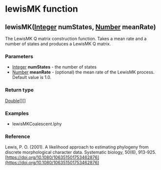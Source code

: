 lewisMK function
================
lewisMK([Integer](../types/Integer.md) **numStates**, [Number](../types/Number.md) **meanRate**)
------------------------------------------------------------------------------------------------

The LewisMK Q matrix construction function. Takes a mean rate and a number of states and produces a LewisMK Q matrix.

### Parameters

- [Integer](../types/Integer.md) **numStates** - the number of states
- [Number](../types/Number.md) **meanRate** - (optional) the mean rate of the LewisMK process. Default value is 1.0.

### Return type

[Double[][]](../types/Double[][].md)


### Examples

- lewisMKCoalescent.lphy

### Reference

Lewis, P. O. (2001). A likelihood approach to estimating phylogeny from discrete morphological character data. Systematic biology, 50(6), 913-925.[https://doi.org/10.1080/106351501753462876](https://doi.org/10.1080/106351501753462876)

